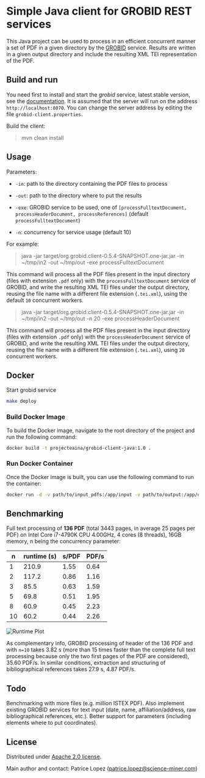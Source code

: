 # Simple Java client for GROBID REST services

This Java project can be used to process in an efficient concurrent manner a set of PDF in a given directory by the [GROBID](https://github.com/kermitt2/grobid) service. Results are written in a given output directory and include the resulting XML TEI representation of the PDF. 

## Build and run

You need first to install and start the *grobid* service, latest stable version, see the [documentation](http://grobid.readthedocs.io/). It is assumed that the server will run on the address `http://localhost:8070`. You can change the server address by editing the file `grobid-client.properties`.

Build the client:

> mvn clean install

## Usage

Parameters: 

* `-in`: path to the directory containing the PDF files to process 

* `-out`: path to the directory where to put the results

* `-exe`: GROBID service to be used, one of `[processFulltextDocument, processHeaderDocument, processReferences]` (default `processFulltextDocument`)

* `-n`: concurrency for service usage (default 10)

For example: 

> java -jar target/org.grobid.client-0.5.4-SNAPSHOT.one-jar.jar -in ~/tmp/in2 -out ~/tmp/out -exe processFulltextDocument

This command will process all the PDF files present in the input directory (files with extension `.pdf` only) with the `processFulltextDocument` service of GROBID, and write the resulting XML TEI files under the output directory, reusing the file name with a different file extension (`.tei.xml`), using the default `10` concurrent workers.

> java -jar target/org.grobid.client-0.5.4-SNAPSHOT.one-jar.jar -in ~/tmp/in2 -out ~/tmp/out -n 20 -exe processHeaderDocument

This command will process all the PDF files present in the input directory (files with extension `.pdf` only) with the `processHeaderDocument` service of GROBID, and write the resulting XML TEI files under the output directory, reusing the file name with a different file extension (`.tei.xml`), using `20` concurrent workers.

## Docker
Start grobid service
```bash
make deploy
```


### Build Docker Image
To build the Docker image, navigate to the root directory of the project and run the following command:


```bash
docker build -t projecteaina/grobid-client-java:1.0 .
```

### Run Docker Container
Once the Docker image is built, you can use the following command to run the container:

```bash
docker run -d -v path/to/input_pdfs:/app/input -v path/to/output:/app/output projecteaina/grobid-client-java:1.0 -in ./input -out ./output -n 4 -exe processFulltextDocument
```

## Benchmarking

Full text processing of __136 PDF__ (total 3443 pages, in average 25 pages per PDF) on Intel Core i7-4790K CPU 4.00GHz, 4 cores (8 threads), 16GB memory, n being the concurrency parameter:

| n  | runtime (s)| s/PDF | PDF/s |
|----|------------|-------|-------|
| 1  | 210.9  | 1.55      | 0.64 |
| 2  | 117.2  | 0.86      | 1.16 | 
| 3  | 85.5   | 0.63      | 1.59 |
| 5  | 69.8   | 0.51      | 1.95 |
| 8  | 60.9   | 0.45      | 2.23 |
| 10 | 60.2   | 0.44      | 2.26 |

![Runtime Plot](resources/20180929081805.png)

As complementary info, GROBID processing of header of the 136 PDF and with `n=10` takes 3.82 s (more than 15 times faster than the complete full text processing because only the two first pages of the PDF are considered), 35.60 PDF/s. In similar conditions, extraction and structuring of bibliographical references takes 27.9 s, 4.87 PDF/s.

## Todo

Benchmarking with more files (e.g. million ISTEX PDF). Also implement existing GROBID services for text input (date, name, affiliation/address, raw bibliographical references, etc.). Better support for parameters (including elements where to put coordinates).

## License

Distributed under [Apache 2.0 license](http://www.apache.org/licenses/LICENSE-2.0). 

Main author and contact: Patrice Lopez (<patrice.lopez@science-miner.com>)
